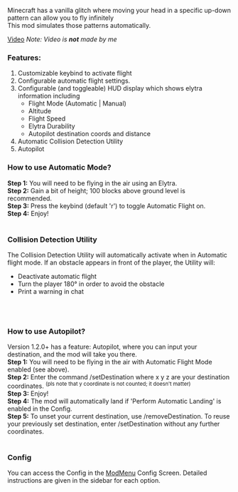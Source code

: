 Minecraft has a vanilla glitch where moving your head in a specific up-down pattern can allow you to fly infinitely <br>
This mod simulates those patterns automatically. <br>

[Video](https://www.youtube-nocookie.com/embed/l-zHXNd8mnI)
_Note: Video is **not** made by me_

### Features:
1. Customizable keybind to activate flight
2. Configurable automatic flight settings.
3. Configurable (and toggleable) HUD display which shows elytra information including
   - Flight Mode (Automatic | Manual)
   - Altitude
   - Flight Speed
   - Elytra Durability
   - Autopilot destination coords and distance
4. Automatic Collision Detection Utility
5. Autopilot

### How to use Automatic Mode?
**Step 1:** You will need to be flying in the air using an Elytra.<br>
**Step 2:** Gain a bit of height; 100 blocks above ground level is recommended.<br>
**Step 3:** Press the keybind (default 'r') to toggle Automatic Flight on.<br>
**Step 4:** Enjoy! <br>
<br>
### Collision Detection Utility
The Collision Detection Utility will automatically activate when in Automatic flight mode. If an obstacle appears in front of the player, the Utility will:
- Deactivate automatic flight
- Turn the player 180° in order to avoid the obstacle
- Print a warning in chat
<br>
<br>

### How to use Autopilot? <br>
Version 1.2.0+ has a feature: Autopilot, where you can input your destination, and the mod will take you there.<br>
**Step 1:** You will need to be flying in the air with Automatic Flight Mode enabled (see above).<br>
**Step 2:** Enter the command /setDestination <x> <y> <z> where x y z are your destination coordinates. <sup>(pls note that y coordinate is not counted; it doesn't matter)</sup><br>
**Step 3:** Enjoy!<br>
**Step 4:** The mod will automatically land if 'Perform Automatic Landing' is enabled in the Config. <br>
**Step 5:** To unset your current destination, use /removeDestination. To reuse your previously set destination, enter /setDestination without any further coordinates.
<br>
<br>

### Config
You can access the Config in the [ModMenu](https://modrinth.com/mod/modmenu) Config Screen. Detailed instructions are given in the sidebar for each option.
<br>
